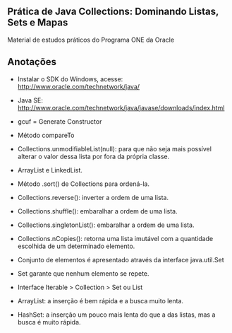 ## Prática de  Java Collections: Dominando Listas, Sets e Mapas

Material de estudos práticos do Programa ONE da Oracle

## Anotações

* Instalar o SDK do Windows, acesse: http://www.oracle.com/technetwork/java/
* Java SE: http://www.oracle.com/technetwork/java/javase/downloads/index.html
* gcuf = Generate Constructor

* Método compareTo
* Collections.unmodifiableList(null): para que não seja mais possível alterar o valor dessa lista por fora da própria classe.
* ArrayList e LinkedList.
* Método .sort() de Collections para ordená-la.
* Collections.reverse(): inverter a ordem de uma lista.
* Collections.shuffle(): embaralhar a ordem de uma lista.
* Collections.singletonList(): embaralhar a ordem de uma lista.
* Collections.nCopies(): retorna uma lista imutável com a quantidade escolhida de um determinado elemento.

* Conjunto de elementos é apresentado através da interface java.util.Set
* Set garante que nenhum elemento se repete.
* Interface Iterable > Collection > Set ou List
* ArrayList: a inserção é bem rápida e a busca muito lenta.
* HashSet: a inserção um pouco mais lenta do que a das listas, mas a busca é muito rápida.

